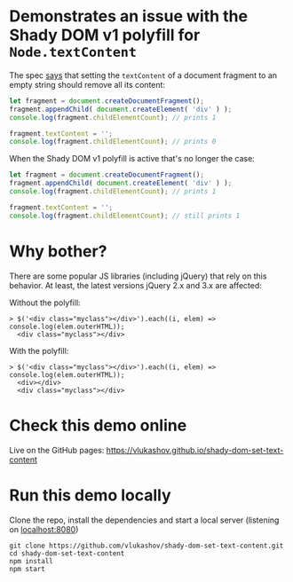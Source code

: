 # Demonstrates an issue with the Shady DOM v1 polyfill for `Node.textContent`

The spec [says](https://developer.mozilla.org/en-US/docs/Web/API/Node/textContent#Description) that setting the `textContent` of a document fragment to an empty string should remove all its content:

```javascript
let fragment = document.createDocumentFragment();
fragment.appendChild( document.createElement( 'div' ) );
console.log(fragment.childElementCount); // prints 1

fragment.textContent = '';
console.log(fragment.childElementCount); // prints 0
```

When the Shady DOM v1 polyfill is active that's no longer the case:
```javascript
let fragment = document.createDocumentFragment();
fragment.appendChild( document.createElement( 'div' ) );
console.log(fragment.childElementCount); // prints 1

fragment.textContent = '';
console.log(fragment.childElementCount); // still prints 1
```


# Why bother?

There are some popular JS libraries (including jQuery) that rely on this behavior. At least, the latest versions jQuery 2.x and 3.x are affected:

Without the polyfill:
```
> $('<div class="myclass"></div>').each((i, elem) => console.log(elem.outerHTML));
  <div class="myclass"></div>
```

With the polyfill:
```
> $('<div class="myclass"></div>').each((i, elem) => console.log(elem.outerHTML));
  <div></div>
  <div class="myclass"></div>
```


# Check this demo online

Live on the GitHub pages: https://vlukashov.github.io/shady-dom-set-text-content


# Run this demo locally

Clone the repo, install the dependencies and start a local server (listening on [localhost:8080](http://localhost:8080))
```
git clone https://github.com/vlukashov/shady-dom-set-text-content.git
cd shady-dom-set-text-content
npm install
npm start
```
